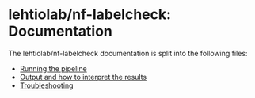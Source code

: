 # lehtiolab/nf-labelcheck: Documentation

The lehtiolab/nf-labelcheck documentation is split into the following files:

- [Running the pipeline](usage.md)
- [Output and how to interpret the results](output.md)
- [Troubleshooting](https://nf-co.re/usage/troubleshooting)
